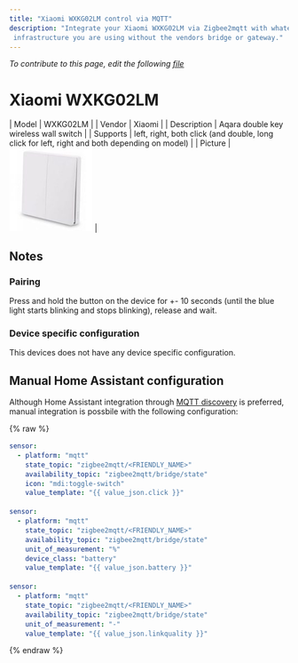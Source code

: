 ```yaml
---
title: "Xiaomi WXKG02LM control via MQTT"
description: "Integrate your Xiaomi WXKG02LM via Zigbee2mqtt with whatever smart home
 infrastructure you are using without the vendors bridge or gateway."
---
```


*To contribute to this page, edit the following
[file](https://github.com/Koenkk/zigbee2mqtt.io/blob/master/docs/devices/WXKG02LM.md)*

# Xiaomi WXKG02LM

| Model | WXKG02LM  |
| Vendor  | Xiaomi  |
| Description | Aqara double key wireless wall switch |
| Supports | left, right, both click (and double, long click for left, right and both depending on model) |
| Picture | ![Xiaomi WXKG02LM](../images/devices/WXKG02LM.jpg) |

## Notes


### Pairing
Press and hold the button on the device for +- 10 seconds
(until the blue light starts blinking and stops blinking), release and wait.


### Device specific configuration
This devices does not have any device specific configuration.


## Manual Home Assistant configuration
Although Home Assistant integration through [MQTT discovery](../integration/home_assistant) is preferred,
manual integration is possbile with the following configuration:


{% raw %}
```yaml
sensor:
  - platform: "mqtt"
    state_topic: "zigbee2mqtt/<FRIENDLY_NAME>"
    availability_topic: "zigbee2mqtt/bridge/state"
    icon: "mdi:toggle-switch"
    value_template: "{{ value_json.click }}"

sensor:
  - platform: "mqtt"
    state_topic: "zigbee2mqtt/<FRIENDLY_NAME>"
    availability_topic: "zigbee2mqtt/bridge/state"
    unit_of_measurement: "%"
    device_class: "battery"
    value_template: "{{ value_json.battery }}"

sensor:
  - platform: "mqtt"
    state_topic: "zigbee2mqtt/<FRIENDLY_NAME>"
    availability_topic: "zigbee2mqtt/bridge/state"
    unit_of_measurement: "-"
    value_template: "{{ value_json.linkquality }}"
```
{% endraw %}


